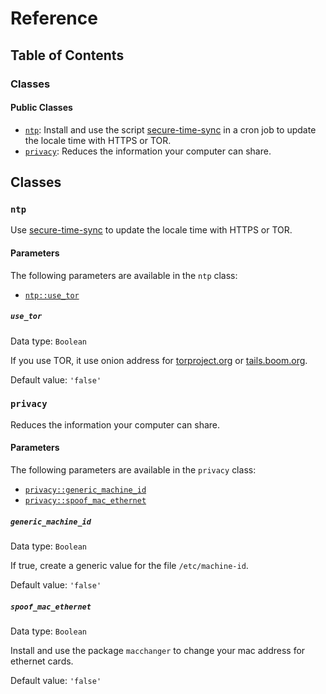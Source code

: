 # Reference

## Table of Contents

### Classes

#### Public Classes

* [`ntp`](#ntp): Install and use the script [secure-time-sync](https://gitlab.com/madaidan/secure-time-sync/) in a cron job to update the locale time with HTTPS or TOR.
* [`privacy`](#privacy): Reduces the information your computer can share.

## Classes

### <a name="ntp"></a>`ntp`

Use [secure-time-sync](https://gitlab.com/madaidan/secure-time-sync/) to update the locale time with HTTPS or TOR.

#### Parameters

The following parameters are available in the `ntp` class:

* [`ntp::use_tor`](#use_tor)

##### <a name="use_tor"></a>`use_tor`

Data type: `Boolean`

If you use TOR, it use onion address for [torproject.org](http://2gzyxa5ihm7nsggfxnu52rck2vv4rvmdlkiu3zzui5du4xyclen53wid.onion") or [tails.boom.org](http://dds6qkxpwdeubwucdiaord2xgbbeyds25rbsgr73tbfpqpt4a6vjwsyd.onion").

Default value: `'false'`

### <a name="privacy"></a>`privacy`

Reduces the information your computer can share.

#### Parameters

The following parameters are available in the `privacy` class:

* [`privacy::generic_machine_id`](#generic_machine_id)
* [`privacy::spoof_mac_ethernet`](#spoof_mac_ethernet)

##### <a name="generic_machine_id"></a>`generic_machine_id`

Data type: `Boolean`

If true, create a generic value for the file `/etc/machine-id`.

Default value: `'false'`

##### <a name="spoof_mac_ethernet"></a>`spoof_mac_ethernet`

Data type: `Boolean`

Install and use the package `macchanger` to change your mac address for ethernet cards.

Default value: `'false'`
